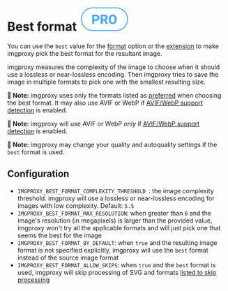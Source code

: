 # Best format![pro](./assets/pro.svg)

You can use the `best` value for the [format](generating_the_url.md#format) option or the [extension](generating_the_url.md#extension) to make imgproxy pick the best format for the resultant image.

imgproxy measures the complexity of the image to choose when it should use a lossless or near-lossless encoding. Then imgproxy tries to save the image in multiple formats to pick one with the smallest resulting size.

**📝 Note:** imgproxy uses only the formats listed as [preferred](configuration.md#preferred-formats) when choosing the best format. It may also use AVIF or WebP if [AVIF/WebP support detection](configuration.md#avifwebp-support-detection) is enabled.

**📝 Note:** imgproxy will use AVIF or WebP _only_ if [AVIF/WebP support detection](configuration.md#avifwebp-support-detection) is enabled.

**📝 Note:** imgproxy may change your quality and autoquality settings if the `best` format is used.

## Configuration

* `IMGPROXY_BEST_FORMAT_COMPLEXITY_THRESHOLD `: the image complexity threshold. imgproxy will use a lossless or near-lossless encoding for images with low complexity. Default: `5.5`
* `IMGPROXY_BEST_FORMAT_MAX_RESOLUTION`: when greater than `0` and the image's resolution (in megapixels) is larger than the provided value, imgproxy won't try all the applicable formats and will just pick one that seems the best for the image
* `IMGPROXY_BEST_FORMAT_BY_DEFAULT`: when `true` and the resulting image format is not specified explicitly, imgproxy will use the `best` format instead of the source image format
* `IMGPROXY_BEST_FORMAT_ALLOW_SKIPS`: when `true` and the `best` format is used, imgproxy will skip processing of SVG and formats [listed to skip processing](configuration.md#skip-processing)
